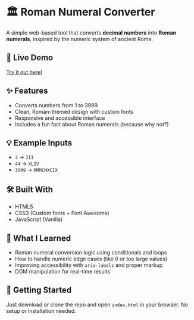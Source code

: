 # 🏛️ Roman Numeral Converter

A simple web-based tool that converts **decimal numbers** into **Roman numerals**, inspired by the numeric system of ancient Rome.

## 🔗 Live Demo

[Try it out here!](https://jeffamazed.github.io/roman-numeral-converter/)

## ✨ Features

- Converts numbers from 1 to 3999
- Clean, Roman-themed design with custom fonts
- Responsive and accessible interface
- Includes a fun fact about Roman numerals (because why not?)

## 💡 Example Inputs

- `3` → `III`
- `44` → `XLIV`
- `3999` → `MMMCMXCIX`

## 🛠️ Built With

- HTML5
- CSS3 (Custom fonts + Font Awesome)
- JavaScript (Vanilla)

## 🧠 What I Learned

- Roman numeral conversion logic using conditionals and loops
- How to handle numeric edge cases (like 0 or too large values)
- Improving accessibility with `aria-labels` and proper markup
- DOM manipulation for real-time results

## 🚀 Getting Started

Just download or clone the repo and open `index.html` in your browser. No setup or installation needed.
